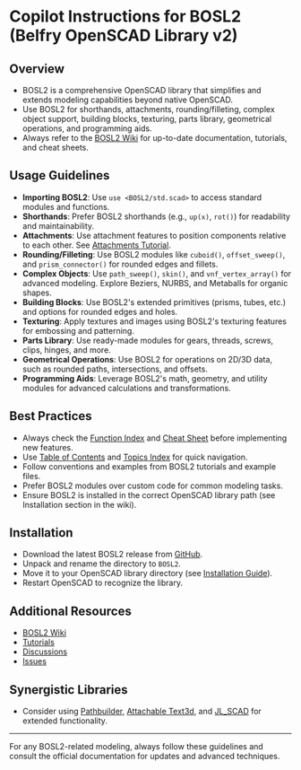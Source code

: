 # Copilot Instructions for BOSL2 (Belfry OpenSCAD Library v2)

## Overview
- BOSL2 is a comprehensive OpenSCAD library that simplifies and extends modeling capabilities beyond native OpenSCAD.
- Use BOSL2 for shorthands, attachments, rounding/filleting, complex object support, building blocks, texturing, parts library, geometrical operations, and programming aids.
- Always refer to the [BOSL2 Wiki](https://github.com/BelfrySCAD/BOSL2/wiki) for up-to-date documentation, tutorials, and cheat sheets.

## Usage Guidelines
- **Importing BOSL2**: Use `use <BOSL2/std.scad>` to access standard modules and functions.
- **Shorthands**: Prefer BOSL2 shorthands (e.g., `up(x)`, `rot()`) for readability and maintainability.
- **Attachments**: Use attachment features to position components relative to each other. See [Attachments Tutorial](https://github.com/BelfrySCAD/BOSL2/wiki/Tutorial-Attachment-Overview).
- **Rounding/Filleting**: Use BOSL2 modules like `cuboid()`, `offset_sweep()`, and `prism_connector()` for rounded edges and fillets.
- **Complex Objects**: Use `path_sweep()`, `skin()`, and `vnf_vertex_array()` for advanced modeling. Explore Beziers, NURBS, and Metaballs for organic shapes.
- **Building Blocks**: Use BOSL2's extended primitives (prisms, tubes, etc.) and options for rounded edges and holes.
- **Texturing**: Apply textures and images using BOSL2's texturing features for embossing and patterning.
- **Parts Library**: Use ready-made modules for gears, threads, screws, clips, hinges, and more.
- **Geometrical Operations**: Use BOSL2 for operations on 2D/3D data, such as rounded paths, intersections, and offsets.
- **Programming Aids**: Leverage BOSL2's math, geometry, and utility modules for advanced calculations and transformations.

## Best Practices
- Always check the [Function Index](https://github.com/BelfrySCAD/BOSL2/wiki/AlphaIndex) and [Cheat Sheet](https://github.com/BelfrySCAD/BOSL2/wiki/CheatSheet) before implementing new features.
- Use [Table of Contents](https://github.com/BelfrySCAD/BOSL2/wiki/TOC) and [Topics Index](https://github.com/BelfrySCAD/BOSL2/wiki/Topics) for quick navigation.
- Follow conventions and examples from BOSL2 tutorials and example files.
- Prefer BOSL2 modules over custom code for common modeling tasks.
- Ensure BOSL2 is installed in the correct OpenSCAD library path (see Installation section in the wiki).

## Installation
- Download the latest BOSL2 release from [GitHub](https://github.com/BelfrySCAD/BOSL2/archive/refs/heads/master.zip).
- Unpack and rename the directory to `BOSL2`.
- Move it to your OpenSCAD library directory (see [Installation Guide](https://github.com/BelfrySCAD/BOSL2/wiki/Home#installation)).
- Restart OpenSCAD to recognize the library.

## Additional Resources
- [BOSL2 Wiki](https://github.com/BelfrySCAD/BOSL2/wiki)
- [Tutorials](https://github.com/BelfrySCAD/BOSL2/wiki/Tutorials)
- [Discussions](https://github.com/BelfrySCAD/BOSL2/discussions)
- [Issues](https://github.com/BelfrySCAD/BOSL2/issues)

## Synergistic Libraries
- Consider using [Pathbuilder](https://github.com/dinther/pathbuilder), [Attachable Text3d](https://github.com/jon-gilbert/openscad_attachable_text3d), and [JL_SCAD](https://github.com/lijon/jl_scad) for extended functionality.

---
For any BOSL2-related modeling, always follow these guidelines and consult the official documentation for updates and advanced techniques.
